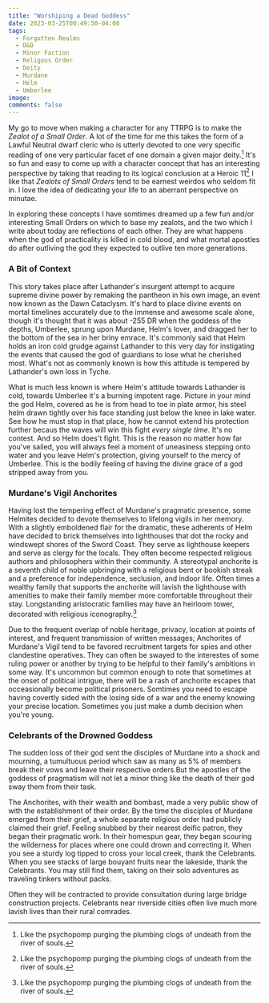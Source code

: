 ```yaml
---
title: "Worshiping a Dead Goddess"
date: 2023-03-25T00:49:50-04:00
tags:
  - Forgotten Realms
  - D&D
  - Minor Faction
  - Religous Order
  - Deity
  - Murdane
  - Helm
  - Umberlee
image:
comments: false
---
```


My go to move when making a character for any TTRPG is to make the *Zealot of a Small Order*. A lot of the time for me this takes the form of a Lawful Neutral dwarf cleric who is utterly devoted to one very specific reading of one very particular facet of  one domain a given major deity.[^1] It's so fun and easy to come up with a character concept that has an interesting perspective by taking that reading to its logical conclusion at a Heroic 11[^1] I like that *Zealots of Small Orders* tend to be earnest weirdos who seldom fit in. I love the idea of dedicating your life to an aberrant perspective on minutae.

In exploring these concepts I have somtimes dreamed up a few fun and/or interesting Small Orders on which to base my zealots, and the two which I write about today are reflections of each other. They are what happens when the god of practicality is killed in cold blood, and what mortal apostles do after outliving the god they expected to outlive ten more generations.

### A Bit of Context
This story takes place after Lathander's insurgent attempt to acquire supreme divine power by remaking the pantheon in his own image, an event now known as the Dawn Cataclysm. It's hard to place divine events on mortal timelines accurately due to the immense and awesome scale alone, though it's thought that it was about -255 DR when the goddess of the depths, Umberlee, sprung upon Murdane, Helm's lover, and dragged her to the bottom of the sea in her briny emrace.  It's commonly said that Helm holds an iron cold grudge against Lathander to this very day for instigating the events that caused the god of guardians to lose what he cherished most. What's not as commonly known is how this attitude is tempered by Lathander's own loss in Tyche. 

What is much less known is where Helm's attitude towards Lathander is cold, towards Umberlee it's a burning impotent rage. Picture in your mind the god Helm, covered as he is from head to toe in plate armor, his steel helm drawn tightly over his face standing just below the knee in lake water. See how he must stop in that place, how he cannot extend his protection further becaus the waves will win this fight *every single time.* It's no contest. And so Helm does't fight. This is the reason no matter how far you've sailed, you will always feel a moment of uneasiness stepping onto water and you leave Helm's protection, giving yourself to the mercy of Umberlee. This is the bodily feeling of having the divine grace of a god stripped away from you.


### Murdane's Vigil Anchorites
Having lost the tempering effect of Murdane's pragmatic presence, some Helmites decided to devote themselves to lifelong vigils in her memory. With a slightly emboldened flair for the dramatic, these adherents of Helm have decided to brick themselves into lighthouses that dot the rocky and windswept shores of the Sword Coast. They serve as lighthouse keepers and serve as clergy for the locals. They often become respected religious authors and philosophers within their community. A stereotypal anchorite is a seventh child of noble upbringing with a religious bent or bookish streak and a preference for independence, seclusion, and indoor life. Often times a wealthy family that supports the anchorite will lavish the lighthouse with amenities to make their family member more comfortable throughout their stay. Longstanding aristocratic families may have an heirloom tower, decorated with religious iconography.[^1]

Due to the frequent overlap of noble heritage, privacy, location at points of interest, and frequent transmission of written messages; Anchorites of Murdane's Vigil tend to be favored recruitment targets for spies and other clandestine operatives. They can often be swayed to the interestes of some ruling power or another by trying to be helpful to their family's ambitions in some way. It's uncommon but common enough to note that sometimes at the onset of political intrigue, there will be a rash of anchorite escapes that occeasionally become political prisoners. Somtimes you need to escape having covertly sided with the losing side of a war and the enemy knowing your precise location. Sometimes you just make a dumb decision when you're young.

### Celebrants of the Drowned Goddess 
The sudden loss of their god sent the disciples of Murdane into a shock and mourning, a tumultuous period which saw as many as 5% of members break their vows and leave their respective orders.But the apostles of the goddess of pragmatism will not let a minor thing like the death of their god sway them from their task. 

The Anchorites, with their wealth and bombast, made a very public show of with the establishment of their order. By the time the disciples of Murdane emerged from their grief, a whole separate religious order had publicly claimed their grief. Feeling snubbed by their nearest deific patron, they began their pragmatic work. In their homespun gear, they began scouring the wilderness for places where one could drown and correcting it. When you see a sturdy log tipped to cross your local creek, thank the Celebrants. When you see stacks of large bouyant fruits near the lakeside, thank the Celebrants. You may still find them, taking on their solo adventures as traveling tinkers without packs. 

Often they will be contracted to provide consultation during large bridge construction projects. Celebrants near riverside cities often live much more lavish lives than their rural comrades.

[^1]: Like the psychopomp purging the plumbing clogs of undeath from the river of souls. 
[^1]: 12
[^1]: It might be cool to have this be the pride of the city or town, but the family may have a dark history. Who knows? This is all for you to run with.
